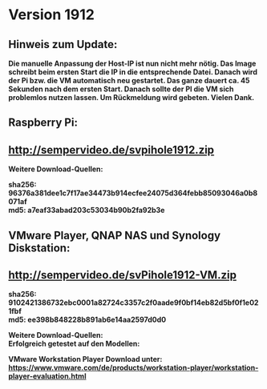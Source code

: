# Version 1912
## Hinweis zum Update:
<b>Die manuelle Anpassung der Host-IP ist nun nicht mehr nötig. Das Image schreibt beim ersten Start die IP in die entsprechende Datei. Danach wird der Pi bzw. die VM automatisch neu gestartet. Das ganze dauert ca. 45 Sekunden nach dem ersten Start. Danach sollte der PI die VM sich problemlos nutzen lassen. Um Rückmeldung wird gebeten. Vielen Dank.

## Raspberry Pi:<br>
## http://sempervideo.de/svpihole1912.zip
Weitere Download-Quellen:<br>

sha256: 96376a381dee1c7f17ae34473b914ecfee24075d364febb85093046a0b8071af<br>
md5: a7eaf33abad203c53034b90b2fa92b3e

## VMware Player, QNAP NAS und Synology Diskstation:<br>
## http://sempervideo.de/svPihole1912-VM.zip

sha256: 9102421386732ebc0001a82724c3357c2f0aade9f0bf14eb82d5bf0f1e021fbf<br>
md5:  ee398b848228b891ab6e14aa2597d0d0<br>

Weitere Download-Quellen:<br>
Erfolgreich getestet auf den Modellen: 

VMware Workstation Player Download unter: https://www.vmware.com/de/products/workstation-player/workstation-player-evaluation.html

